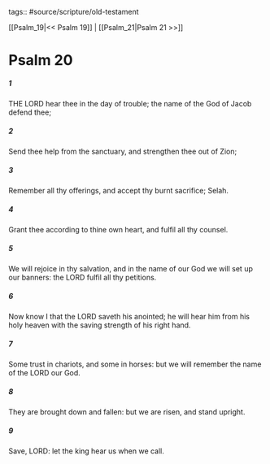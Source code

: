 tags:: #source/scripture/old-testament

[[Psalm_19|<< Psalm 19]] | [[Psalm_21|Psalm 21 >>]]

# Psalm 20

##### 1

THE LORD hear thee in the day of trouble; the name of the God of Jacob defend thee;

##### 2

Send thee help from the sanctuary, and strengthen thee out of Zion;

##### 3

Remember all thy offerings, and accept thy burnt sacrifice; Selah.

##### 4

Grant thee according to thine own heart, and fulfil all thy counsel.

##### 5

We will rejoice in thy salvation, and in the name of our God we will set up our banners: the LORD fulfil all thy petitions.

##### 6

Now know I that the LORD saveth his anointed; he will hear him from his holy heaven with the saving strength of his right hand.

##### 7

Some trust in chariots, and some in horses: but we will remember the name of the LORD our God.

##### 8

They are brought down and fallen: but we are risen, and stand upright.

##### 9

Save, LORD: let the king hear us when we call.
